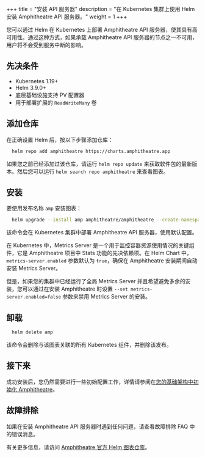 +++
title = "安装 API 服务器"
description = "在 Kubernetes 集群上使用 Helm 安装 Amphitheatre API 服务器。"
weight = 1
+++

您可以通过 Helm 在 Kubernetes 上部署 Amphitheatre API 服务器，使其具有高可用性。通过这种方式，如果承载 Amphitheatre API 服务器的节点之一不可用，用户将不会受到服务中断的影响。

## 先决条件

- Kubernetes 1.19+
- Helm 3.9.0+
- 底层基础设施支持 PV 配置器
- 用于部署扩展的 `ReadWriteMany` 卷

## 添加仓库

在正确设置 Helm 后，按以下步骤添加仓库：

```sh
  helm repo add amphitheatre https://charts.amphitheatre.app
```

如果您之前已经添加过该仓库，请运行 `helm repo update` 来获取软件包的最新版本。然后您可以运行 `helm search repo amphitheatre` 来查看图表。

## 安装

要使用发布名称 `amp` 安装图表：

```sh
  helm upgrade --install amp amphitheatre/amphitheatre --create-namespace --namespace=amp-system
```

该命令会在 Kubernetes 集群中部署 Amphitheatre API 服务器，使用默认配置。

在 Kubernetes 中，Metrics Server 是一个用于监控容器资源使用情况的关键组件，它是 Amphitheatre 项目中 Stats 功能的先决依赖项。在 Helm Chart 中，`metrics-server.enabled` 参数默认为 `true`，确保在 Amphitheatre 安装期间自动安装 Metrics Server。

但是，如果您的集群中已经运行了全局 Metrics Server 并且希望避免多余的安装，您可以通过在安装 Amphitheatre 时设置 `--set metrics-server.enabled=false` 参数来禁用 Metrics Server 的安装。

## 卸载

```sh
  helm delete amp
```

该命令会删除与该图表关联的所有 Kubernetes 组件，并删除该发布。

## 接下来

成功安装后，您仍然需要进行一些初始配置工作，详情请参阅在[您的基础架构中初始化 Amphitheatre](@/getting-started/initialize.zh.md)。

## 故障排除

如果在安装 Amphitheatre API 服务器时遇到任何问题，请查看故障排除 FAQ 中的错误消息。

有关更多信息，请访问 [Amphitheatre 官方 Helm 图表仓库](https://github.com/amphitheatre-app/charts)。
